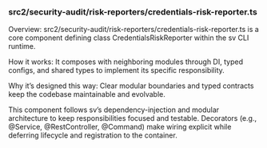 ### src2/security-audit/risk-reporters/credentials-risk-reporter.ts

Overview: src2/security-audit/risk-reporters/credentials-risk-reporter.ts is a core component defining class CredentialsRiskReporter within the sv CLI runtime.

How it works: It composes with neighboring modules through DI, typed configs, and shared types to implement its specific responsibility.

Why it’s designed this way: Clear modular boundaries and typed contracts keep the codebase maintainable and evolvable.

This component follows sv’s dependency-injection and modular architecture to keep responsibilities focused and testable. Decorators (e.g., @Service, @RestController, @Command) make wiring explicit while deferring lifecycle and registration to the container.
